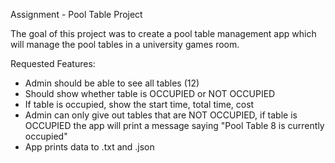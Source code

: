 Assignment - Pool Table Project

The goal of this project was to create a pool table management app which will manage the pool tables in a university games room.

Requested Features:

- Admin should be able to see all tables (12)
- Should show whether table is OCCUPIED or NOT OCCUPIED
- If table is occupied, show the start time, total time, cost
- Admin can only give out tables that are NOT OCCUPIED, if table is OCCUPIED the app will print a message saying "Pool Table 8 is currently occupied"
- App prints data to .txt and .json

